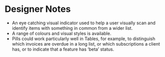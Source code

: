 # Designer Notes
- An eye catching visual indicator used to help a user visually scan and identify items with something in common from a wider list.
- A range of colours and visual styles is available.
- Pills could work particularly well in Tables, for example, to distinguish which invoices are overdue in a long list, or which subscriptions a client has, or to indicate that a feature has ‘beta’ status.
